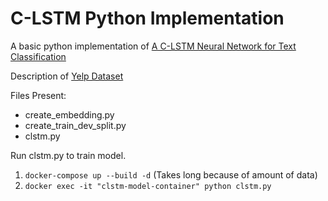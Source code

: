 # C-LSTM Python Implementation

A basic python implementation of [A C-LSTM Neural Network for Text Classification](https://arxiv.org/pdf/1511.08630.pdf)

Description of [Yelp Dataset](https://www.yelp.com/dataset/documentation/main)

Files Present:
  + create_embedding.py
  + create_train_dev_split.py
  + clstm.py

Run clstm.py to train model.
  1) `docker-compose up --build -d` (Takes long because of amount of data)
  2) `docker exec -it "clstm-model-container" python clstm.py`
